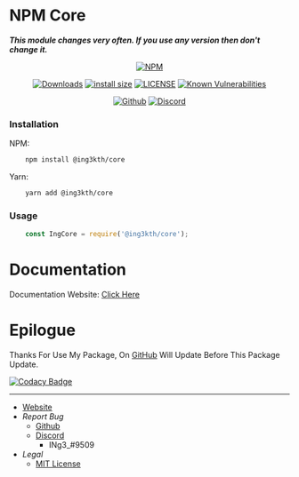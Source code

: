 # NPM Core

***This module changes very often. If you use any version then don't change it.***

<!-- Main -->
<div align="center">

  [![NPM](https://nodei.co/npm/@ing3kth/core.png)](https://nodei.co/npm/@ing3kth/core)

   [![Downloads](https://badgen.net/npm/dt/@ing3kth/core?icon=npm)](https://www.npmjs.com/package/@ing3kth/core)
   [![install size](https://packagephobia.com/badge?p=@ing3kth/core)](https://packagephobia.com/result?p=@ing3kth/core)
   [![LICENSE](https://badgen.net/badge/license/MIT/blue)](https://github.com/KTNG-3/npm-core/blob/main/LICENSE)
   [![Known Vulnerabilities](https://snyk.io/test/npm/@ing3kth/core/badge.svg)](https://snyk.io/test/npm/@ing3kth/core)

   [![Github](https://badgen.net/badge/icon/github?icon=github&label)](https://github.com/KTNG-3/npm-core)
   [![Discord](https://badgen.net/badge/icon/discord?icon=discord&label)](https://discord.gg/pbyWbUYjyt)

</div>

### Installation

NPM:

```bash
    npm install @ing3kth/core
```

Yarn: 

```bash
    yarn add @ing3kth/core
```

### Usage

```javascript
    const IngCore = require('@ing3kth/core');
```

# Documentation

Documentation Website: [Click Here](https://ktng-3.github.io/npm-core/docs.html)

# Epilogue

Thanks For Use My Package,
On [GitHub](https://github.com/KTNG-3/npm-core) Will Update Before This Package Update.

[![Codacy Badge](https://app.codacy.com/project/badge/Grade/f918af41d7374eb9a56c20a3817c4413)](https://www.codacy.com/gh/KTNG-3/npm-core/dashboard?utm_source=github.com&amp;utm_medium=referral&amp;utm_content=KTNG-3/npm-core&amp;utm_campaign=Badge_Grade)

***

- [Website](https://ingkth.wordpress.com/)
- *Report Bug*
  - [Github](https://github.com/KTNG-3/core/issues)
  - [Discord](https://discord.gg/pbyWbUYjyt)
    - INg3_#9509
- *Legal*
  - [MIT License](https://github.com/KTNG-3/core/blob/main/LICENSE)